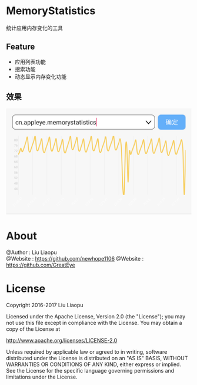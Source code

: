 # MemoryStatistics
统计应用内存变化的工具
<br/>
## Feature
- 应用列表功能
- 搜索功能
- 动态显示内存变化功能

## 效果
![img](./screenshots/1.png)

# About
@Author : Liu Liaopu </br>
@Website : https://github.com/newhope1106
@Website : https://github.com/GreatEye

# License
Copyright 2016-2017 Liu Liaopu

Licensed under the Apache License, Version 2.0 (the "License"); you may not use this file except in compliance with the License. You may obtain a copy of the License at

http://www.apache.org/licenses/LICENSE-2.0

Unless required by applicable law or agreed to in writing, software distributed under the License is distributed on an "AS IS" BASIS, WITHOUT WARRANTIES OR CONDITIONS OF ANY KIND, either express or implied. See the License for the specific language governing permissions and limitations under the License.   
